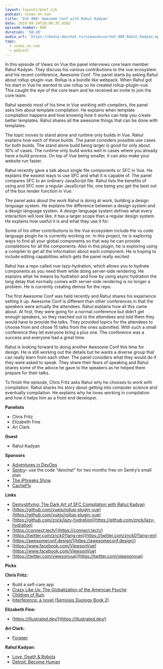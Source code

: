 ```yaml
---
layout: layouts/post.njk
podcast: views-on-vue
title: 'VoV 080: Awesome Conf with Rahul Kadyan'
date: 2019-09-24T10:00:35.950Z
episode_number: 080
duration: '58:20'
audio_url: 'https://media.devchat.tv/viewsonvue/VoV_080_Rahul_Kadyan.mp3'
tags:
  - views_on_vue
  - podcast
---
```

In this episode of Views on Vue the panel interviews core team member Rahul Kadyan. They discuss his various contributions to the vue ecosystem and his recent conference, Awesome Conf. The panel starts by asking Rahul about rollup-plugin-vue. Rollup is a bundle like webpack. When Rahul got his start in Vue he wanted to use rollup so he created rollup-plugin-vue. This caught the eye of the core team and he received an invite to join the core team. 

Rahul spends most of his time in Vue working with compilers, the panel asks him about template compilation. He explains when template compilation happens and how knowing how it works can help you create better templates. Rahul shares all the awesome things that can be done with templates.

The topic moves to stand alone and runtime only builds in Vue. Rahul explains how each of these builds. The panel considers possible use cases for both builds. The stand alone build being larger is good for only about 10% of cases. The runtime only build works well in cases where you already have a build process. On top of Vue being smaller, it can also make your website run faster.   

Rahul recently gave a talk about single file components or SFC in Vue. He explains the easiest ways to use SFC and what it is capable of. The panel compares SFC to an ordinary JavaScript file. Rahul lists the benefits of using and SFC over a regular JavaScript file, one being you get the best out of the box render function in Vue. 

The panel asks about the work Rahul is doing at work, building a design language system. He explains the difference between a design system and a design language system.  A design language system defines what every interaction will look like, it has a larger scope than a regular design system. He explains how useful it is and what they use it for. 

Some of his other contributions to the Vue ecosystem include the vs code language plugin he is currently working on. In this project, he is exploring ways to find all your global components so that way he can provide completions for all the components. Also in this plugin, he is exploring using a compiler to get all the information about each component.  He is hoping to include editing capabilities which gets the panel really excited. 

Rahul has a repo called vue-lazy-hydration, which allows you to hydrate components as you need them while doing server-side rendering. He explains what he means by hydration and how by using async hydration the long delay that normally comes with server-side rendering is no longer a problem. He is currently creating demos for the repo. 

The first Awesome Conf was held recently and Rahul shares his experience setting it up. Awesome Conf is different than other conferences in that the speakers were actually the attendees. Rahul explains how all this came about. At first, they were going for a normal conference but didn’t get enough speakers, so they reached out to the attendees and told them they would have to provide the talks. They provided topics for the attendees to choose from and chose 15 talks from the ones submitted. With such a small conference they let everyone bring a plus one. The conference was a success and everyone had a great time. 

Rahul is looking forward to doing another Awesome Conf this time for design. He is still working out the details but he wants a diverse group that can really learn from each other. The panel considers what they would do if they were asked to speak. They share their fears of speaking and Rahul shares some of the advice he gave to the speakers as he helped them prepare for their talks. 

To finish the episode, Chris Fritz asks Rahul why he chooses to work with compilation. Rahul shares his story about getting into computer science and eventually compilation. He explains why he loves working in compilation and how it helps him as a front end developer.   


**Panelists**

- Chris Fritz
- Elizabeth Fine
- Ari Clark

**Guest**

- Rahul Kadyan

**Sponsors**

- [Adventures in DevOps](https://devchat.tv/adventures-in-devops/)
- [Sentry](http://sentry.io/)– use the code “devchat” for two months free on Sentry’s small plan
- [The iPhreaks Show](https://devchat.tv/iphreaks/)
- [CacheFly](https://www.cachefly.com/)

**Links**

- [Demystifying: The Dark Art of SFC Compilation with Rahul Kadyan](https://www.youtube.com/watch?v=Ceo771OXaCY)
- [https://github.com/vuejs/rollup-plugin-vue](https://github.com/vuejs/rollup-plugin-vue)
- [https://github.com/znck/lazy-hydration](https://github.com/znck/lazy-hydration)
- [https://connect.tech/](https://connect.tech/)
- [https://twitter.com/znck0?lang=en](https://twitter.com/znck0?lang=en)
- [https://awesomeconf.design/](https://awesomeconf.design/)
- [https://www.facebook.com/ViewsonVue](https://www.facebook.com/ViewsonVue)
- [https://twitter.com/viewsonvue](https://twitter.com/viewsonvue)

**Picks**

**Chris Fritz:**

- Build a self-care app
- [Crazy Like Us: The Globalization of the American Psyche](https://www.amazon.com/Crazy-Like-Us-Globalization-American/dp/1416587098/ref=sr_1_1?ie=UTF8&amp;qid=1548462018&amp;sr=8-1&amp;linkCode=ll1&amp;tag=devchattv-20&amp;linkId=f06bfe7482dca8bb751ed6d7cc86e2ab&amp;language=en_US)
- [Children of Ruin](https://www.amazon.com/Children-of-Ruin/dp/B07RB7WQR3/ref=sr_1_1?ie=UTF8&amp;qid=1548462018&amp;sr=8-1&amp;linkCode=ll1&amp;tag=devchattv-20&amp;linkId=f06bfe7482dca8bb751ed6d7cc86e2ab&amp;language=en_US)
- [Interference: a novel (Semiosis Duology Book 2)](https://www.amazon.com/Interference-novel-Semiosis-Duology-Book-ebook/dp/B07LF69D8T/ref=sr_1_1?ie=UTF8&amp;qid=1548462018&amp;sr=8-1&amp;linkCode=ll1&amp;tag=devchattv-20&amp;linkId=f06bfe7482dca8bb751ed6d7cc86e2ab&amp;language=en_US)

**Elizabeth Fine:**

- [https://illustrated.dev/](https://illustrated.dev/)

**Ari Clark:**

- [Forager](https://store.steampowered.com/app/751780/Forager/)

**Rahul Kadyan:**

- [Love, Death &amp; Robots](https://www.netflix.com/title/80174608)
- [Detroit: Become Human](https://www.playstation.com/en-us/games/detroit-become-human-ps4/)
